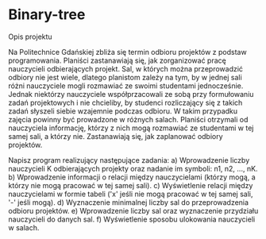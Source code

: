 # Binary-tree

Opis projektu

Na Politechnice Gdańskiej zbliża się termin odbioru projektów z podstaw programowania. Planiści zastanawiają się, jak zorganizować pracę nauczycieli odbierających projekt. Sal, w których można przeprowadzić odbiory nie jest wiele, dlatego planistom zależy na tym, by w jednej sali różni nauczyciele mogli rozmawiać ze swoimi studentami jednocześnie. Jednak niektórzy nauczyciele współprzacowali ze sobą przy formułowaniu zadań projektowych i nie chcieliby, by studenci rozliczający się z takich zadań słyszeli siebie wzajemnie podczas odbioru. W takim przypadku zajęcia powinny być prowadzone w różnych salach. Planiści otrzymali od nauczyciela informację, którzy z nich mogą rozmawiać ze studentami w tej samej sali, a którzy nie. Zastanawiają się, jak zaplanować odbiory projektów.

Napisz program realizujący następujące zadania:
a) Wprowadzenie liczby nauczycieli K odbierających projekty oraz nadanie im symboli: n1, n2, ..., nK.
b) Wprowadzenie informacji o relacji między nauczycielami (którzy mogą, a którzy nie mogą pracować w tej samej sali).
c) Wyświetlenie relacji między nauczycielami w formie tabeli ('x' jeśli nie mogą pracować w tej samej sali, '-' jeśli mogą).
d) Wyznaczenie minimalnej liczby sal do przeprowadzenia odbioru projektów.
e) Wprowadzenie liczby sal oraz wyznaczenie przydziału nauczycieli do danych sal.
f) Wyświetlenie sposobu ulokowania nauczycieli w salach.
